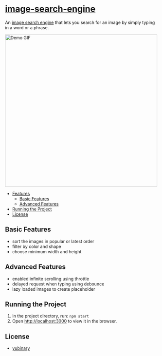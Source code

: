 # [image-search-engine](https://yubin-searchimage.herokuapp.com/)

<!--[![Build Status](https://travis-ci.org/travis-ci/docs-travis-ci-com.svg?branch=master)](https://travis-ci.org/yubinary/image-search-engine)
[![contributions welcome](https://img.shields.io/badge/contributions-welcome-brightgreen.svg?style=flat)](https://github.com/yubinary/image-search-engine)-->

An [image search engine](https://yubin-searchimage.herokuapp.com/) that lets you search for an image by simply typing in a word or a phrase. 

<img src="demo.gif" alt="Demo GIF" width="500"/>

* [Features](##basic-features)
  * [Basic Features](##basic-features)
  * [Advanced Features](##advanced-features)
* [Running the Project](##running-the-project)
* [License](#license)

## Basic Features
* sort the images in popular or latest order
* filter by color and shape
* choose minimum width and height

## Advanced Features
* enabled infinite scrolling using throttle
* delayed request when typing using debounce
* lazy loaded images to create placeholder

## Running the Project
1. In the project directory, run: `npm start`
2. Open [http://localhost:3000](http://localhost:3000) to view it in the browser.

## License

* [yubinary](https://github.com/yubinary)

